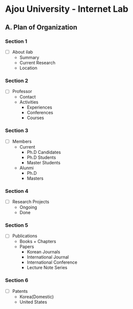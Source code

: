 # Ajou University - Internet Lab

## A. Plan of Organization

### Section 1

 - [ ] About ilab
    - Summary
    - Current Research
    - Location

### Section 2

 - [ ] Professor
    - Contact
    - Activities
        - Experiences
        - Conferences
        - Courses

### Section 3

 - [ ] Members
    - Current
        - Ph.D Candidates
        - Ph.D Students
        - Master Students
    - Alunmi
        - Ph.D
        - Masters
 
### Section 4

 - [ ] Research Projects
    - Ongoing
    - Done

### Section 5

 - [ ] Publications
    - Books + Chapters
    - Papers 
        - Korean Journals
        - International Journal
        - International Conference
        - Lecture Note Series
    
### Section 6

 - [ ] Patents
    - Korea(Domestic)
    - United States